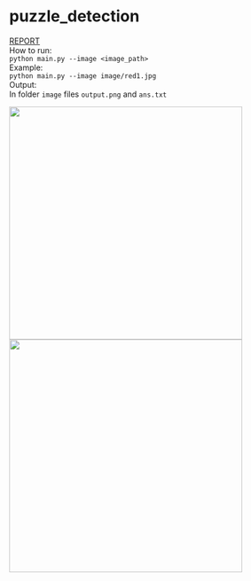 # puzzle_detection
[REPORT](https://yadi.sk/i/ccAbC0qE8YAPjg)  
How to run:  
```python main.py --image <image_path>```  
Example:  
```python main.py --image image/red1.jpg```  
Output:  
In folder ```image``` files ```output.png``` and ```ans.txt```  

<img src="image/red1.jpg" width="420"> <img src="output/output.png" width="420">

